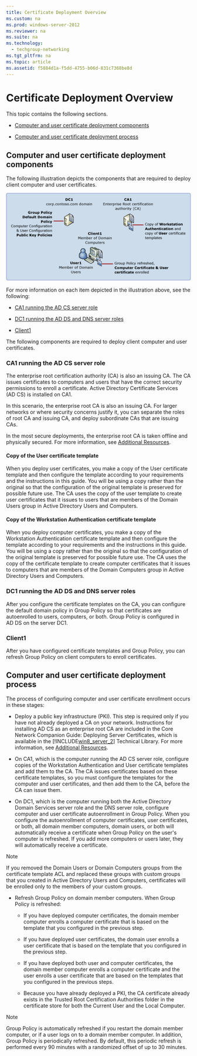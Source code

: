 ```yaml
---
title: Certificate Deployment Overview
ms.custom: na
ms.prod: windows-server-2012
ms.reviewer: na
ms.suite: na
ms.technology: 
  - techgroup-networking
ms.tgt_pltfrm: na
ms.topic: article
ms.assetid: f5884d1a-f5dd-4755-b06d-831c7368be8d
---
```

# Certificate Deployment Overview
This topic contains the following sections.  
  
-   [Computer and user certificate deployment components](#bkmk_components)  
  
-   [Computer and user certificate deployment process](#bkmk_process)  
  
## <a name="bkmk_components"></a>Computer and user certificate deployment components  
The following illustration depicts the components that are required to deploy client computer and user certificates.  
  
![](../Image/cng_user_certs.gif)  
  
For more information on each item depicted in the illustration above, see the following:  
  
-   [CA1 running the AD CS server role](#bkmk_ca1)  
  
-   [DC1 running the AD DS and DNS server roles](#bkmk_dc1)  
  
-   [Client1](#bkmk_client1)  
  
The following components are required to deploy client computer and user certificates.  
  
### <a name="bkmk_ca1"></a>CA1 running the AD CS server role  
The enterprise root certification authority \(CA\) is also an issuing CA. The CA issues certificates to computers and users that have the correct security permissions to enroll a certificate. Active Directory Certificate Services \(AD CS\) is installed on CA1.  
  
In this scenario, the enterprise root CA is also an issuing CA. For larger networks or where security concerns justify it, you can separate the roles of root CA and issuing CA, and deploy subordinate CAs that are issuing CAs.  
  
In the most secure deployments, the enterprise root CA is taken offline and physically secured. For more information, see [Additional Resources](assetId:///fdb5b540-45c6-46c8-b6c0-a992661c1165).  
  
#### Copy of the User certificate template  
When you deploy user certificates, you make a copy of the User certificate template and then configure the template according to your requirements and the instructions in this guide. You will be using a copy rather than the original so that the configuration of the original template is preserved for possible future use. The CA uses the copy of the user template to create user certificates that it issues to users that are members of the Domain Users group in Active Directory Users and Computers.  
  
#### Copy of the Workstation Authentication certificate template  
When you deploy computer certificates, you make a copy of the Workstation Authentication certificate template and then configure the template according to your requirements and the instructions in this guide. You will be using a copy rather than the original so that the configuration of the original template is preserved for possible future use. The CA uses the copy of the certificate template to create computer certificates that it issues to computers that are members of the Domain Computers group in Active Directory Users and Computers.  
  
### <a name="bkmk_dc1"></a>DC1 running the AD DS and DNS server roles  
After you configure the certificate templates on the CA, you can configure the default domain policy in Group Policy so that certificates are autoenrolled to users, computers, or both. Group Policy is configured in AD DS on the server DC1.  
  
### <a name="bkmk_client1"></a>Client1  
After you have configured certificate templates and Group Policy, you can refresh Group Policy on client computers to enroll certificates.  
  
## <a name="bkmk_process"></a>Computer and user certificate deployment process  
The process of configuring computer and user certificate enrollment occurs in these stages:  
  
-   Deploy a public key infrastructure \(PKI\). This step is required only if you have not already deployed a CA on your network. Instructions for installing AD CS as an enterprise root CA are included in the Core Network Companion Guide: Deploying Server Certificates, which is available in the [!INCLUDE[win8_server_2](../Token/win8_server_2_md.md)] Technical Library. For more information, see [Additional Resources](assetId:///fdb5b540-45c6-46c8-b6c0-a992661c1165).  
  
-   On CA1, which is the computer running the AD CS server role, configure copies of the Workstation Authentication and User certificate templates and add them to the CA. The CA issues certificates based on these certificate templates, so you must configure the templates for the computer and user certificates, and then add them to the CA, before the CA can issue them.  
  
-   On DC1, which is the computer running both the Active Directory Domain Services server role and the DNS server role, configure computer and user certificate autoenrollment in Group Policy. When you configure the autoenrollment of computer certificates, user certificates, or both, all domain member computers, domain users, or both will automatically receive a certificate when Group Policy on the user's computer is refreshed. If you add more computers or users later, they will automatically receive a certificate.  
  
> [!NOTE]  
> If you removed the Domain Users or Domain Computers groups from the certificate template ACL and replaced these groups with custom groups that you created in Active Directory Users and Computers, certificates will be enrolled only to the members of your custom groups.  
  
-   Refresh Group Policy on domain member computers. When Group Policy is refreshed:  
  
    -   If you have deployed computer certificates, the domain member computer enrolls a computer certificate that is based on the template that you configured in the previous step.  
  
    -   If you have deployed user certificates, the domain user enrolls a user certificate that is based on the template that you configured in the previous step.  
  
    -   If you have deployed both user and computer certificates, the domain member computer enrolls a computer certificate and the user enrolls a user certificate that are based on the templates that you configured in the previous steps.  
  
    -   Because you have already deployed a PKI, the CA certificate already exists in the Trusted Root Certification Authorities folder in the certificate store for both the Current User and the Local Computer.  
  
> [!NOTE]  
> Group Policy is automatically refreshed if you restart the domain member computer, or if a user logs on to a domain member computer. In addition, Group Policy is periodically refreshed. By default, this periodic refresh is performed every 90 minutes with a randomized offset of up to 30 minutes.  
  

